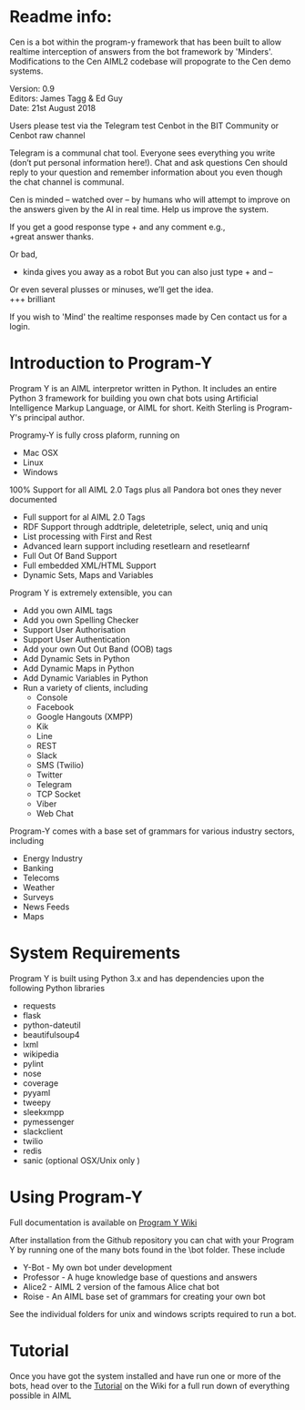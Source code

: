 # Readme info:

Cen is a bot within the program-y framework that has been built to allow realtime interception of answers from the bot framework by 'Minders'. Modifications to the Cen AIML2 codebase will propograte to the Cen demo systems.

Version: 0.9 <br/>
Editors: James Tagg & Ed Guy <br/>
Date: 21st August 2018 <br/>

Users please test via the Telegram test Cenbot in the BIT Community or Cenbot raw channel

Telegram is a communal chat tool. Everyone sees everything you write (don’t put personal information here!). Chat and ask questions Cen should reply to your question and remember information about you even though the chat channel is communal. 

Cen is  minded – watched over – by humans who will attempt to improve on the answers given by the AI in real time. Help us improve the system. 

If you get a good response type + and any comment e.g.,<br/>
 +great answer thanks.

Or bad,<br/>
 - kinda gives you away as a robot
But you can also just type + and –

Or even several plusses or minuses, we’ll get the idea.<br/>
+++ brilliant

If you wish to 'Mind' the realtime responses made by Cen contact us for a login.

# Introduction to Program-Y

Program Y is an AIML interpretor written in Python. It includes an entire Python 3 framework for building you own chat bots using
Artificial Intelligence Markup Language, or AIML for short. Keith Sterling is Program-Y's principal author.

Programy-Y is fully cross plaform, running on 

* Mac OSX
* Linux
* Windows

100% Support for all AIML 2.0 Tags plus all Pandora bot ones they never documented

* Full support for al AIML 2.0 Tags
* RDF Support through addtriple, deletetriple, select, uniq and uniq
* List processing with First and Rest
* Advanced learn support including resetlearn and resetlearnf
* Full Out Of Band Support
* Full embedded XML/HTML Support
* Dynamic Sets, Maps and Variables

Program Y is extremely extensible, you can

* Add you own AIML tags
* Add you own Spelling Checker
* Support User Authorisation
* Support User Authentication
* Add your own Out Out Band (OOB) tags
* Add Dynamic Sets in Python
* Add Dynamic Maps in Python
* Add Dynamic Variables in Python
* Run a variety of clients, including
  * Console
  * Facebook
  * Google Hangouts (XMPP)
  * Kik
  * Line
  * REST
  * Slack
  * SMS (Twilio)
  * Twitter
  * Telegram
  * TCP Socket
  * Viber
  * Web Chat

Program-Y comes with a base set of grammars for various industry sectors, including

* Energy Industry
* Banking
* Telecoms
* Weather
* Surveys
* News Feeds
* Maps


# System Requirements

Program Y is built using Python 3.x and has dependencies upon the following Python libraries

* requests
* flask
* python-dateutil
* beautifulsoup4
* lxml
* wikipedia
* pylint
* nose
* coverage
* pyyaml
* tweepy
* sleekxmpp
* pymessenger
* slackclient
* twilio
* redis
* sanic (optional OSX/Unix only )


# Using Program-Y

Full documentation is available on [Program Y Wiki](https://github.com/keiffster/program-y/wiki)

After installation from the Github repository you can chat with your Program Y by running one of the many bots found in the 
\bot folder. These include

* Y-Bot - My own bot under development
* Professor - A huge knowledge base of questions and answers
* Alice2 - AIML 2 version of the famous Alice chat bot
* Roise - An AIML base set of grammars for creating your own bot

See the individual folders for unix and windows scripts required to run a bot.

# Tutorial

Once you have got the system installed and have run one or more of the bots, head over to the [Tutorial](https://github.com/keiffster/program-y/wiki/AIML-Tutorial) on the Wiki for a full 
run down of everything possible in AIML





